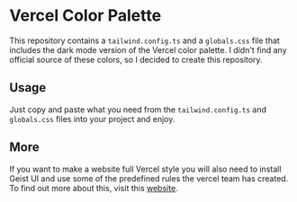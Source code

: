 # Vercel Color Palette

This repository contains a `tailwind.config.ts` and a `globals.css` file that includes the dark mode version of the Vercel color palette. I didn't find any official source of these colors, so I decided to create this repository.

## Usage

Just copy and paste what you need from the `tailwind.config.ts` and `globals.css` files into your project and enjoy.

## More

If you want to make a website full Vercel style you will also need to install Geist UI and use some of the predefined rules the vercel team has created. To find out more about this, visit this [website](https://vercel.com/geist/introduction).
